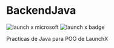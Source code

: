 # BackendJava

![launch x microsoft](https://user-images.githubusercontent.com/92232878/176726304-d90ad7ad-3d36-484d-bf3f-b764389dd75e.jpg)
                                            ![launch x badge](https://user-images.githubusercontent.com/92232878/176726645-88b06a05-0c33-4933-84b3-7b1ec88117dc.png)

Practicas de Java para POO de LaunchX
